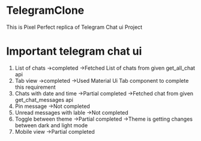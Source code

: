 # TelegramClone
This is Pixel Perfect replica of Telegram Chat ui Project

# Important telegram chat ui
1. List of chats
   ->completed
   ->Fetched List of chats from given get_all_chat api
3. Tab view
   ->completed
   ->Used Material Ui Tab component to complete this requirement
5. Chats with date and time
   ->Partial completed
   ->Fetched chat from given get_chat_messages api
7. Pin message
   ->Not completed
9. Unread messages with lable
    ->Not completed
11. Toggle between theme
    ->Partial completed
    ->Theme is getting changes between dark and light mode
13. Mobile view
    ->Partial completed
